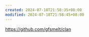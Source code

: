 ```yaml
---
created: 2024-07-18T21:58:35+08:00
modified: 2024-07-18T21:58:45+08:00
---
```


https://github.com/gfsmelt/clan
